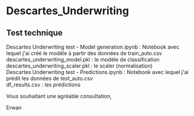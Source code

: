 # Descartes_Underwriting
## Test technique

Descartes Underwriting test - Model generation.ipynb : Notebook avec lequel j'ai créé le modèle à partir des données de train_auto.csv  
descartes_underwriting_model.pkl : le modèle de classification  
descartes_underwriting_scaler.pkl : le scaler (normalisation)  
Descartes Underwriting test - Predictions.ipynb : Notebook avec lequel j'ai prédit les données de test_auto.csv  
df_results.csv : les prédictions  

Vous souhaitant une agréable consultation,

Erwan
